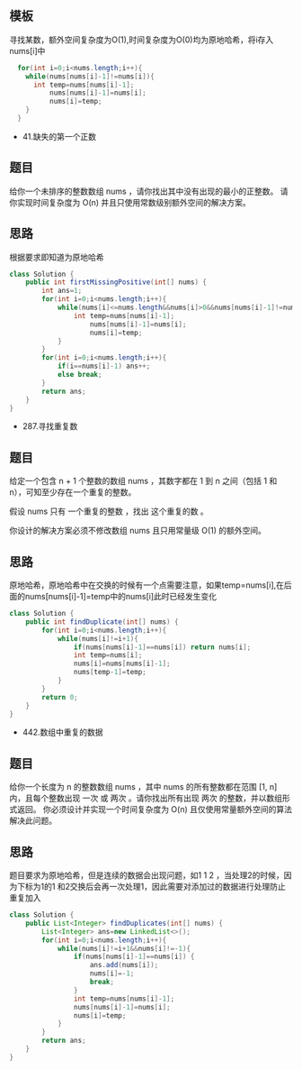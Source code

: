 ## 模板
寻找某数，额外空间复杂度为O(1),时间复杂度为O(0)均为原地哈希，将i存入nums[i]中
```java
  for(int i=0;i<nums.length;i++){
    while(nums[nums[i]-1]!=nums[i]){
      int temp=nums[nums[i]-1];
          nums[nums[i]-1]=nums[i];
          nums[i]=temp;
    }
  }
```

* 41.缺失的第一个正数
## 题目
给你一个未排序的整数数组 nums ，请你找出其中没有出现的最小的正整数。
请你实现时间复杂度为 O(n) 并且只使用常数级别额外空间的解决方案。
## 思路
根据要求即知道为原地哈希
```java
class Solution {
    public int firstMissingPositive(int[] nums) {
        int ans=1;
        for(int i=0;i<nums.length;i++){
            while(nums[i]<=nums.length&&nums[i]>0&&nums[nums[i]-1]!=nums[i]) {
                int temp=nums[nums[i]-1];
                    nums[nums[i]-1]=nums[i];
                    nums[i]=temp;
            }
        }
        for(int i=0;i<nums.length;i++){
            if(i==nums[i]-1) ans++;
            else break;
        }
        return ans;
    }
}
```
* 287.寻找重复数
## 题目
给定一个包含 n + 1 个整数的数组 nums ，其数字都在 1 到 n 之间（包括 1 和 n），可知至少存在一个重复的整数。

假设 nums 只有 一个重复的整数 ，找出 这个重复的数 。

你设计的解决方案必须不修改数组 nums 且只用常量级 O(1) 的额外空间。
## 思路
原地哈希，原地哈希中在交换的时候有一个点需要注意，如果temp=nums[i],在后面的nums[nums[i]-1]=temp中的nums[i]此时已经发生变化
```java
class Solution {
    public int findDuplicate(int[] nums) {
        for(int i=0;i<nums.length;i++){
            while(nums[i]!=i+1){
                if(nums[nums[i]-1]==nums[i]) return nums[i];
                int temp=nums[i];
                nums[i]=nums[nums[i]-1];
                nums[temp-1]=temp;
            }
        }
        return 0;
    }
}
```
* 442.数组中重复的数据
## 题目
给你一个长度为 n 的整数数组 nums ，其中 nums 的所有整数都在范围 [1, n] 内，且每个整数出现 一次 或 两次 。请你找出所有出现 两次 的整数，并以数组形式返回。
你必须设计并实现一个时间复杂度为 O(n) 且仅使用常量额外空间的算法解决此问题。
## 思路
题目要求为原地哈希，但是连续的数据会出现问题，如1 1 2 ，当处理2的时候，因为下标为1的1 和2交换后会再一次处理1，因此需要对添加过的数据进行处理防止重复加入
```java
class Solution {
    public List<Integer> findDuplicates(int[] nums) {
        List<Integer> ans=new LinkedList<>();
        for(int i=0;i<nums.length;i++){
            while(nums[i]!=i+1&&nums[i]!=-1){
                if(nums[nums[i]-1]==nums[i]) {
                    ans.add(nums[i]);
                    nums[i]=-1;
                    break;
                }
                int temp=nums[nums[i]-1];
                nums[nums[i]-1]=nums[i];
                nums[i]=temp;
            }
        }
        return ans;
    }
}
```
